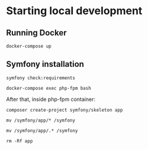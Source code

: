 # Starting local development

## Running Docker
`docker-compose up`

## Symfony installation
`symfony check:requirements`

`docker-compose exec php-fpm bash`

After that, inside php-fpm container:

`composer create-project symfony/skeleton app`

`mv /symfony/app/* /symfony`

`mv /symfony/app/.* /symfony`

`rm -Rf app`